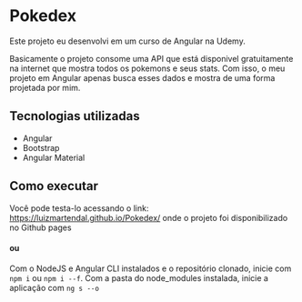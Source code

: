 # Pokedex
Este projeto eu desenvolvi em um curso de Angular na Udemy.

Basicamente o projeto consome uma API que está disponivel gratuitamente na internet que mostra todos os pokemons e seus stats. Com isso, o meu projeto em Angular apenas busca esses dados e mostra de uma forma projetada por mim.

## Tecnologias utilizadas
 - Angular
 - Bootstrap
 - Angular Material
## Como executar
Você pode testa-lo acessando o link: https://luizmartendal.github.io/Pokedex/ onde o projeto foi disponibilizado no Github pages
#### ou
Com o NodeJS e Angular CLI instalados e o repositório clonado, inicie com ```npm i``` ou ```npm i --f```. Com a pasta do node_modules instalada, inicie a aplicação com ```ng s --o```
